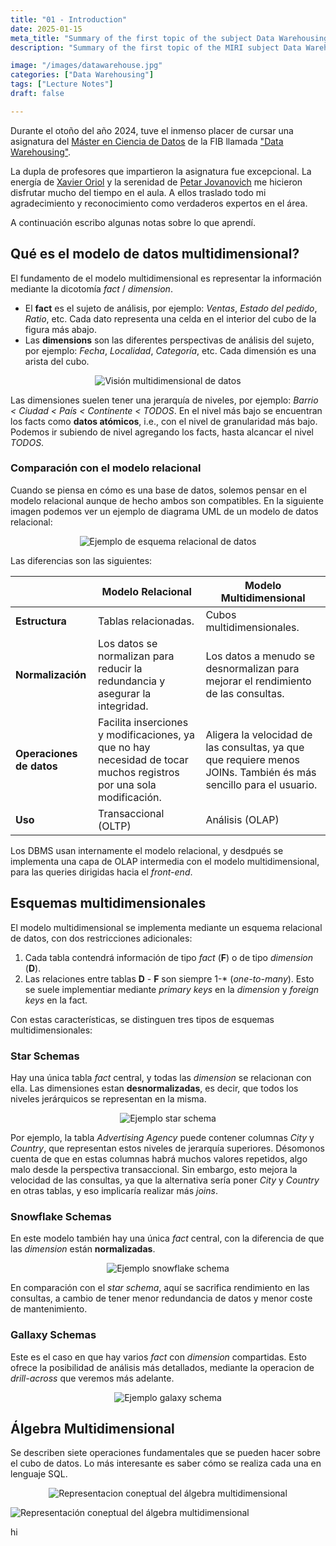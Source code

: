 ```yaml
---
title: "01 - Introduction"
date: 2025-01-15
meta_title: "Summary of the first topic of the subject Data Warehousing"
description: "Summary of the first topic of the MIRI subject Data Warehousing and On-Line Analytical Processing (OLAP)."

image: "/images/datawarehouse.jpg"
categories: ["Data Warehousing"]
tags: ["Lecture Notes"]
draft: false

---
```


Durante el otoño del año 2024, tuve el inmenso placer de cursar una asignatura del [Máster en Ciencia de Datos](https://www.fib.upc.edu/es/estudios/masteres/master-en-ciencia-de-datos/) de la FIB llamada ["Data Warehousing"](https://www.fib.upc.edu/es/estudios/masteres/master-en-ciencia-de-datos/plan-de-estudios/asignaturas/DW-MDS).

La dupla de profesores que impartieron la asignatura fue excepcional. La energía de [Xavier Oriol](https://www.linkedin.com/in/xavier-oriol/?originalSubdomain=es) y la serenidad de [Petar Jovanovich](https://www.linkedin.com/in/jovanovicpetar/?originalSubdomain=es) me hicieron disfrutar mucho del tiempo en el aula. A ellos traslado todo mi agradecimiento y reconocimiento como verdaderos expertos en el área.

A continuación escribo algunas notas sobre lo que aprendí.

## Qué es el modelo de datos multidimensional?

El fundamento de el modelo multidimensional es representar la información mediante la  dicotomía *fact* / *dimension*.

- El **fact** es el sujeto de análisis, por ejemplo: *Ventas*, *Estado del pedido*, *Ratio*, etc. Cada dato representa una celda en el interior del cubo de la figura más abajo.
- Las **dimensions** son las diferentes perspectivas de análisis del sujeto, por ejemplo: *Fecha*, *Localidad*, *Categoría*, etc. Cada dimensión es una arista del cubo.  

<p style="text-align: center;">
  <img src="/datawarehousing/3-datacube.png" alt="Visión multidimensional de datos">
</p>

Las dimensiones suelen tener una jerarquía de niveles, por ejemplo: *Barrio < Ciudad < País < Continente < TODOS*. En el nivel más bajo se encuentran los facts como **datos atómicos**, i.e., con el nivel de granularidad más bajo. Podemos ir subiendo de nivel agregando los facts, hasta alcancar el nivel *TODOS*.

### Comparación con el modelo relacional

Cuando se piensa en cómo es una base de datos, solemos pensar en el modelo relacional aunque de hecho ambos son compatibles. En la siguiente imagen podemos ver un ejemplo de diagrama UML de un modelo de datos relacional:

<p style="text-align: center;">
  <img src="/datawarehousing/3-relational.png" alt="Ejemplo de esquema relacional de datos">
</p>
Las diferencias son las siguientes:

|        | Modelo Relacional                                                                 | Modelo Multidimensional                                                                 |
|----------------------|-----------------------------------------------------------------------------------|----------------------------------------------------------------------------------------|
| **Estructura**       | Tablas relacionadas. | Cubos multidimensionales.               |
| **Normalización**    | Los datos se normalizan para reducir la redundancia y asegurar la integridad.     | Los datos a menudo se desnormalizan para mejorar el rendimiento de las consultas.       |
| **Operaciones de datos**        | Facilita inserciones y modificaciones, ya que no hay necesidad de tocar muchos registros por una sola modificación. |  Aligera la velocidad de las consultas, ya que que requiere menos JOINs. También és más sencillo para el usuario. |
| **Uso**              | Transaccional (OLTP) | Análisis (OLAP)                   |

Los DBMS usan internamente el modelo relacional, y desdpués se implementa una capa de OLAP intermedia con el modelo multidimensional, para las queries dirigidas hacia el *front-end*.

## Esquemas multidimensionales

El modelo multidimensional se implementa mediante un esquema relacional de datos, con dos restricciones adicionales:

1. Cada tabla contendrá información de tipo *fact* (**F**) o de tipo *dimension* (**D**).
2. Las relaciones entre tablas **D** - **F** son siempre 1-* (*one-to-many*). Esto se suele implementiar mediante *primary keys* en la *dimension* y *foreign keys* en la fact.

Con estas características, se distinguen tres tipos de esquemas multidimensionales:

### Star Schemas

Hay una única tabla *fact* central, y todas las *dimension* se relacionan con ella. Las dimensiones estan **desnormalizadas**, es decir, que todos los niveles jerárquicos se representan en la misma.

<p style="text-align: center;">
  <img src="/datawarehousing/3-star.png" alt="Ejemplo star schema">
</p>

Por ejemplo, la tabla *Advertising Agency* puede contener columnas *City* y *Country*, que representan estos niveles de jerarquía superiores. Désomonos cuenta de que en estas columnas habrá muchos valores repetidos, algo malo desde la perspectiva transaccional. Sin embargo, esto mejora la velocidad de las consultas, ya que la alternativa sería poner *City* y *Country* en otras tablas, y eso implicaría realizar más *joins*.

### Snowflake Schemas

En este modelo también hay una única *fact* central, con la diferencia de que las *dimension* están **normalizadas**.

<p style="text-align: center;">
  <img src="/datawarehousing/3-Snowflake.png" alt="Ejemplo snowflake schema">
</p>

En comparación con el *star schema*, aquí se sacrifica rendimiento en las consultas, a cambio de tener menor redundancia de datos y menor coste de mantenimiento.

### Gallaxy Schemas

Este es el caso en que hay varios *fact* con *dimension* compartidas. Esto ofrece la posibilidad de análisis más detallados, mediante la operacion de *drill-across* que veremos más adelante.

<p style="text-align: center;">
  <img src="/datawarehousing/3-gallaxy.png" alt="Ejemplo galaxy schema">
</p>

## Álgebra Multidimensional

Se describen siete operaciones fundamentales que se pueden hacer sobre el cubo de datos. Lo más interesante es saber cómo se realiza cada una en lenguaje SQL.

<p style="text-align: center;">
    <img src="/datawarehousing/3-multidimensional_algebra.png" alt="Representacion coneptual del álgebra multidimensional">
</p>

![Representación coneptual del álgebra multidimensional](/datawarehousing/3-multidimensional_algebra.png)

<alonso>hi</alonso>
